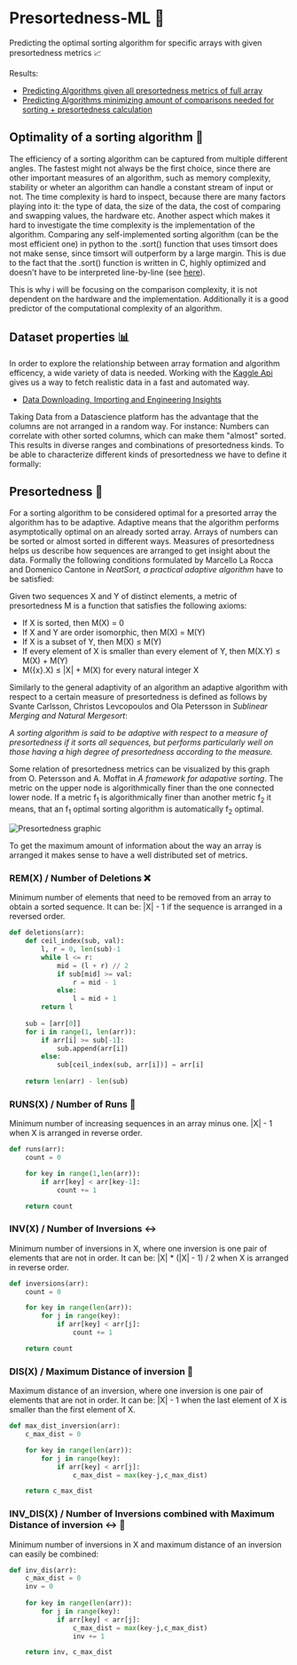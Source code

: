 # Presortedness-ML :1234:
Predicting the optimal sorting algorithm for specific arrays with given presortedness metrics :chart_with_upwards_trend:

Results:
- [Predicting Algorithms given all presortedness metrics of full array](https://github.com/DavidRichardGit/Presortedness-ML/blob/main/MLModels/NNModel_fullArray.ipynb)
- [Predicting Algorithms minimizing amount of comparisons needed for sorting + presortedness calculation](https://github.com/DavidRichardGit/Presortedness-ML/blob/main/MLModels/NNModel.ipynb)

## Optimality of a sorting algorithm :100:

The efficiency of a sorting algorithm can be captured from multiple different angles. The fastest might not always be the first choice, since there are other important measures of an algorithm, such as memory complexity, stability or wheter an algorithm can handle a constant stream of input or not. The time complexity is hard to inspect, because there are many factors playing into it: the type of data, the size of the data, the cost of comparing and swapping values, the hardware etc. Another aspect which makes it hard to investigate the time complexity is the implementation of the algorithm. Comparing any self-implemented sorting algorithm (can be the most efficient one) in python to the .sort() function that uses timsort does not make sense, since timsort will outperform by a large margin. This is due to the fact that the .sort() function is written in C, highly optimized and doesn't have to be interpreted line-by-line (see [here](https://github.com/DavidRichardGit/Presortedness-ML/blob/main/pythonTimsort%20(2).ipynb)).

This is why i will be focusing on the comparison complexity, it is not dependent on the hardware and the implementation. Additionally it is a good predictor of the computational complexity of an algorithm.

## Dataset properties :bar_chart:

In order to explore the relationship between array formation and algorithm efficency, a wide variety of data is needed. Working with the [Kaggle Api](https://www.kaggle.com/docs/api) gives us a way to fetch realistic data in a fast and automated way.

- [Data Downloading, Importing and Engineering Insights](https://github.com/DavidRichardGit/Presortedness-ML/tree/main/Data)

Taking Data from a Datascience platform has the advantage that the columns are not arranged in a random way. For instance: Numbers can correlate with other sorted columns, which can make them "almost" sorted. This results in diverse ranges and combinations of presortedness kinds. To be able to characterize different kinds of presortedness we have to define it formally:

## Presortedness :1234:

For a sorting algorithm to be considered optimal for a presorted array the algorithm has to be adaptive. Adaptive means that the algorithm performs asymptotically optimal on an already sorted array. 
Arrays of numbers can be sorted or almost sorted in different ways. Measures of presortedness helps us describe how sequences are arranged to get insight about the data.
Formally the following conditions formulated by Marcello La Rocca and Domenico Cantone in _NeatSort, a practical adaptive algorithm_ have to be satisfied: 

Given two sequences X and Y of distinct elements, a metric of presortedness M is a function that satisfies the following axioms:

* If X is sorted, then M(X) = 0
* If X and Y are order isomorphic, then M(X) = M(Y)
* If X is a subset of Y, then M(X) ≤ M(Y)
* If every element of X is smaller than every element of Y, then M(X.Y) ≤ M(X) + M(Y)
* M({x}.X) ≤ |X| + M(X) for every natural integer X

Similarly to the general adaptivity of an algorithm an adaptive algorithm with respect to a certain measure of presortedness is defined as follows by Svante Carlsson, Christos Levcopoulos and Ola Petersson in _Sublinear Merging and Natural Mergesort_:

*A sorting algorithm is said to be adaptive with respect to a measure of presortedness if it sorts all sequences, but performs particularly well on those having a high degree of presortedness according to the measure.*

Some relation of presortedness metrics can be visualized by this graph from O. Petersson and A. Moffat in _A framework for adapative sorting_. The metric on the upper node is algorithmically finer than the one connected lower node. If a metric f<sub>1</sub> is algorithmically finer than another metric f<sub>2</sub> it means, that an f<sub>1</sub> optimal sorting algorithm is automatically f<sub>2</sub> optimal.

![Presortedness graphic](https://i.imgur.com/SnTLZeh.png)

To get the maximum amount of information about the way an array is arranged it makes sense to have a well distributed set of metrics.

### REM(X) / Number of Deletions :x:
Minimum number of elements that need to be removed from an array to obtain a sorted sequence. It can be: |X| - 1 if the sequence is arranged in a reversed order.

```python
def deletions(arr):
    def ceil_index(sub, val):
        l, r = 0, len(sub)-1
        while l <= r:
            mid = (l + r) // 2
            if sub[mid] >= val:
                r = mid - 1
            else:
                l = mid + 1
        return l
 
    sub = [arr[0]]
    for i in range(1, len(arr)):
        if arr[i] >= sub[-1]:
            sub.append(arr[i])
        else:
            sub[ceil_index(sub, arr[i])] = arr[i]
 
    return len(arr) - len(sub)
```

### RUNS(X) / Number of Runs :runner:
Minimum number of increasing sequences in an array minus one. |X| - 1 when X is arranged in reverse order.

```python
def runs(arr):
    count = 0

    for key in range(1,len(arr)):
        if arr[key] < arr[key-1]:
            count += 1

    return count
```

### INV(X) / Number of Inversions :left_right_arrow:
Minimum number of inversions in X, where one inversion is one pair of elements that are not in order. It can be: |X| * (|X| - 1) / 2 when X is arranged in reverse order.

```python
def inversions(arr):
    count = 0

    for key in range(len(arr)):
        for j in range(key):
            if arr[key] < arr[j]:
                count += 1

    return count
```

### DIS(X) / Maximum Distance of inversion :repeat:
Maximum distance of an inversion, where one inversion is one pair of elements that are not in order. It can be: |X| - 1 when the last element of X is smaller than the first element of X.

```python
def max_dist_inversion(arr):
    c_max_dist = 0

    for key in range(len(arr)):
        for j in range(key):
            if arr[key] < arr[j]:
                c_max_dist = max(key-j,c_max_dist)

    return c_max_dist
```

### INV_DIS(X) / Number of Inversions combined with Maximum Distance of inversion :left_right_arrow: :repeat:
Minimum number of inversions in X and maximum distance of an inversion can easily be combined:

```python
def inv_dis(arr):
    c_max_dist = 0
    inv = 0
    
    for key in range(len(arr)):
        for j in range(key):
            if arr[key] < arr[j]:
                c_max_dist = max(key-j,c_max_dist)
                inv += 1

    return inv, c_max_dist
```
